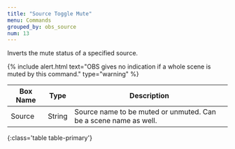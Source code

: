 ```yaml
---
title: "Source Toggle Mute"
menu: Commands
grouped_by: obs_source
num: 13
---
```


Inverts the mute status of a specified source. 

{% include alert.html text="OBS gives no indication if a whole scene is muted by this command." type="warning" %} 

| Box Name | Type | Description | 
|-------|--------|--------
| Source | String | Source name to be muted or unmuted. Can be a scene name as well. |
{:class='table table-primary'}









